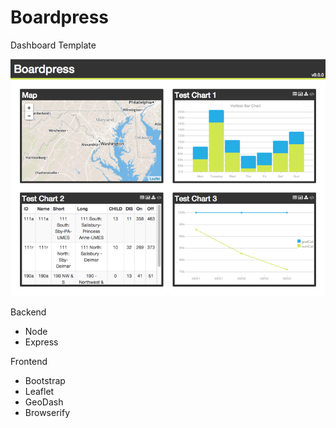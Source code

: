 Boardpress
============

Dashboard Template

![Image](boardpress.png?raw=true)

Backend
* Node
* Express

Frontend
* Bootstrap
* Leaflet
* GeoDash
* Browserify
